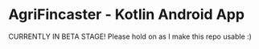 # AgriFincaster - Kotlin Android App 

CURRENTLY IN BETA STAGE! Please hold on as I make this repo usable :)
